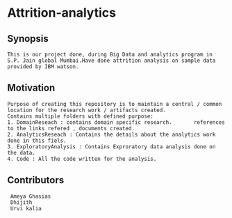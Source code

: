# Attrition-analytics

## Synopsis
	This is our project done, during Big Data and analytics program in S.P. Jain global Mumbai.Have done attrition analysis on sample data provided by IBM watson.

	
## Motivation
	Purpose of creating this repository is to maintain a central / common location for the research work / artifacts created.	
	Contains multiple folders with defined purpose:
	1. DomainReseach : contains domain specific research.   	references to the links refered , documents created.
	2. AnalyticsReseach : Contains the details about the analytics work done in this fiels.
	3. ExploratoryAnalysis : Contains Exproratory data analysis done on the data.
	4. Code : All the code written for the analysis.
	
	
## Contributors
	 Ameya Ghasias
	 Dhijith
	 Urvi kalia
	 